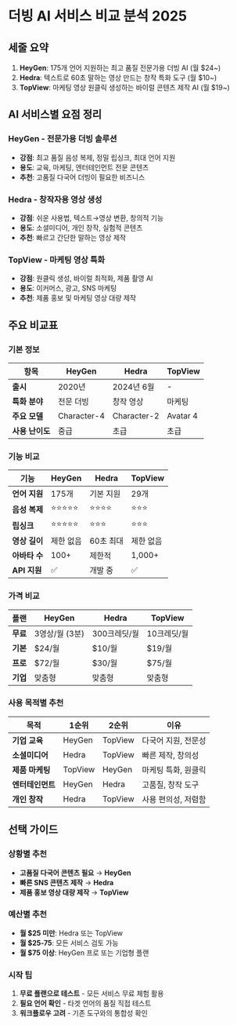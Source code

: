 # 더빙 AI 서비스 비교 분석 2025

## 세줄 요약

1. **HeyGen**: 175개 언어 지원하는 최고 품질 전문가용 더빙 AI (월 $24~)
2. **Hedra**: 텍스트로 60초 말하는 영상 만드는 창작 특화 도구 (월 $10~)
3. **TopView**: 마케팅 영상 원클릭 생성하는 바이럴 콘텐츠 제작 AI (월 $19~)

## AI 서비스별 요점 정리

### HeyGen - 전문가용 더빙 솔루션

- **강점**: 최고 품질 음성 복제, 정밀 립싱크, 최대 언어 지원
- **용도**: 교육, 마케팅, 엔터테인먼트 전문 콘텐츠
- **추천**: 고품질 다국어 더빙이 필요한 비즈니스

### Hedra - 창작자용 영상 생성

- **강점**: 쉬운 사용법, 텍스트→영상 변환, 창의적 기능
- **용도**: 소셜미디어, 개인 창작, 실험적 콘텐츠
- **추천**: 빠르고 간단한 말하는 영상 제작

### TopView - 마케팅 영상 특화

- **강점**: 원클릭 생성, 바이럴 최적화, 제품 촬영 AI
- **용도**: 이커머스, 광고, SNS 마케팅
- **추천**: 제품 홍보 및 마케팅 영상 대량 제작

## 주요 비교표

### 기본 정보

| 항목            | HeyGen      | Hedra       | TopView  |
| --------------- | ----------- | ----------- | -------- |
| **출시**        | 2020년      | 2024년 6월  | -        |
| **특화 분야**   | 전문 더빙   | 창작 영상   | 마케팅   |
| **주요 모델**   | Character-4 | Character-2 | Avatar 4 |
| **사용 난이도** | 중급        | 초급        | 초급     |

### 기능 비교

| 기능          | HeyGen     | Hedra     | TopView   |
| ------------- | ---------- | --------- | --------- |
| **언어 지원** | 175개      | 기본 지원 | 29개      |
| **음성 복제** | ⭐⭐⭐⭐⭐ | ⭐⭐⭐⭐  | ⭐⭐⭐    |
| **립싱크**    | ⭐⭐⭐⭐⭐ | ⭐⭐⭐    | ⭐⭐⭐    |
| **영상 길이** | 제한 없음  | 60초 최대 | 제한 없음 |
| **아바타 수** | 100+       | 제한적    | 1,000+    |
| **API 지원**  | ✅         | 개발 중   | ✅        |

### 가격 비교

| 플랜     | HeyGen         | Hedra        | TopView     |
| -------- | -------------- | ------------ | ----------- |
| **무료** | 3영상/월 (3분) | 300크레딧/월 | 10크레딧/월 |
| **기본** | $24/월         | $10/월       | $19/월      |
| **프로** | $72/월         | $30/월       | $75/월      |
| **기업** | 맞춤형         | 맞춤형       | 맞춤형      |

### 사용 목적별 추천

| 목적             | 1순위   | 2순위   | 이유                |
| ---------------- | ------- | ------- | ------------------- |
| **기업 교육**    | HeyGen  | TopView | 다국어 지원, 전문성 |
| **소셜미디어**   | Hedra   | TopView | 빠른 제작, 창의성   |
| **제품 마케팅**  | TopView | HeyGen  | 마케팅 특화, 원클릭 |
| **엔터테인먼트** | HeyGen  | Hedra   | 고품질, 창작 도구   |
| **개인 창작**    | Hedra   | TopView | 사용 편의성, 저렴함 |

## 선택 가이드

### 상황별 추천

- **고품질 다국어 콘텐츠 필요** → **HeyGen**
- **빠른 SNS 콘텐츠 제작** → **Hedra**
- **제품 홍보 영상 대량 제작** → **TopView**

### 예산별 추천

- **월 $25 미만**: Hedra 또는 TopView
- **월 $25-75**: 모든 서비스 검토 가능
- **월 $75 이상**: HeyGen 프로 또는 기업형 플랜

### 시작 팁

1. **무료 플랜으로 테스트** - 모든 서비스 무료 체험 활용
2. **필요 언어 확인** - 타겟 언어의 품질 직접 테스트
3. **워크플로우 고려** - 기존 도구와의 통합성 확인
